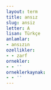 ```yaml
---
layout: term
title: ansız
slug: ansiz
letter: A
lisan: Türkçe
anlamlar:
- ansızın
ozellikler:
- - zarf
ornekler:
- - ''
orneklerkaynak:
- - ''
---
```

